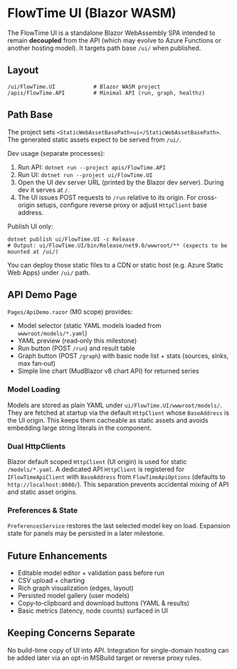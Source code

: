 # FlowTime UI (Blazor WASM)

The FlowTime UI is a standalone Blazor WebAssembly SPA intended to remain **decoupled** from the API (which may evolve to Azure Functions or another hosting model). It targets path base `/ui/` when published.

## Layout
```
/ui/FlowTime.UI            # Blazor WASM project
/apis/FlowTime.API         # Minimal API (run, graph, healthz)
```

## Path Base
The project sets `<StaticWebAssetBasePath>ui</StaticWebAssetBasePath>`. The generated static assets expect to be served from `/ui/`.

Dev usage (separate processes):
1. Run API: `dotnet run --project apis/FlowTime.API`
2. Run UI:  `dotnet run --project ui/FlowTime.UI`
3. Open the UI dev server URL (printed by the Blazor dev server). During dev it serves at `/`.
4. The UI issues POST requests to `/run` relative to its origin. For cross-origin setups, configure reverse proxy or adjust `HttpClient` base address.

Publish UI only:
```
dotnet publish ui/FlowTime.UI -c Release
# Output: ui/FlowTime.UI/bin/Release/net9.0/wwwroot/** (expects to be mounted at /ui/)
```
You can deploy those static files to a CDN or static host (e.g. Azure Static Web Apps) under `/ui/` path.

## API Demo Page
`Pages/ApiDemo.razor` (M0 scope) provides:
- Model selector (static YAML models loaded from `wwwroot/models/*.yaml`)
- YAML preview (read‑only this milestone)
- Run button (POST `/run`) and result table
- Graph button (POST `/graph`) with basic node list + stats (sources, sinks, max fan‑out)
- Simple line chart (MudBlazor v8 chart API) for returned series

### Model Loading
Models are stored as plain YAML under `ui/FlowTime.UI/wwwroot/models/`. They are fetched at startup via the default `HttpClient` whose `BaseAddress` is the UI origin. This keeps them cacheable as static assets and avoids embedding large string literals in the component.

### Dual HttpClients
Blazor default scoped `HttpClient` (UI origin) is used for static `/models/*.yaml`. A dedicated API `HttpClient` is registered for `IFlowTimeApiClient` with `BaseAddress` from `FlowTimeApiOptions` (defaults to `http://localhost:8080/`). This separation prevents accidental mixing of API and static asset origins.

### Preferences & State
`PreferencesService` restores the last selected model key on load. Expansion state for panels may be persisted in a later milestone.

## Future Enhancements
- Editable model editor + validation pass before run
- CSV upload + charting
- Rich graph visualization (edges, layout)
- Persisted model gallery (user models)
- Copy‑to‑clipboard and download buttons (YAML & results)
- Basic metrics (latency, node counts) surfaced in UI

## Keeping Concerns Separate
No build-time copy of UI into API. Integration for single-domain hosting can be added later via an opt-in MSBuild target or reverse proxy rules.

